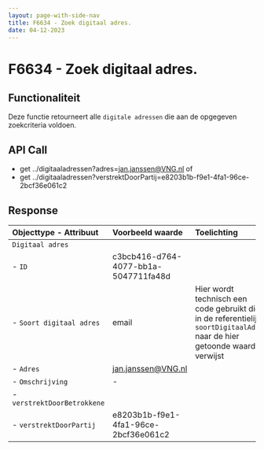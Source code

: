 ```yaml
---
layout: page-with-side-nav
title: F6634 - Zoek digitaal adres.
date: 04-12-2023
---
```


# F6634 - Zoek digitaal adres.

## Functionaliteit

Deze functie retourneert alle `digitale adressen` die aan de opgegeven zoekcriteria voldoen.

## API Call

- get ../digitaaladressen?adres=jan.janssen@VNG.nl                                   of
- get ../digitaaladressen?verstrektDoorPartij=e8203b1b-f9e1-4fa1-96ce-2bcf36e061c2

## Response 

| Objecttype - Attribuut | Voorbeeld waarde | Toelichting |
| :----------- | :----------- | :----------- |
| `Digitaal adres` | | |
| - `ID` | c3bcb416-d764-4077-bb1a-5047711fa48d | | 
| - `Soort digitaal adres` | email | Hier wordt technisch een code gebruikt die in de referentielijst `soortDigitaalAdres` naar de hier getoonde waarde verwijst | 
| - `Adres` | jan.janssen@VNG.nl | | 
| - `Omschrijving` | - | | 
| - `verstrektDoorBetrokkene` | | |
| - `verstrektDoorPartij` | e8203b1b-f9e1-4fa1-96ce-2bcf36e061c2 | | 
